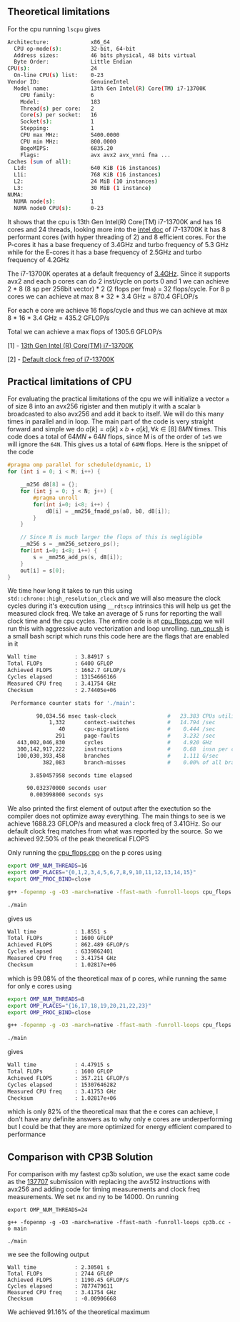 ## Theoretical limitations

For the cpu running `lscpu` gives
```bash
Architecture:             x86_64
  CPU op-mode(s):         32-bit, 64-bit
  Address sizes:          46 bits physical, 48 bits virtual
  Byte Order:             Little Endian
CPU(s):                   24
  On-line CPU(s) list:    0-23
Vendor ID:                GenuineIntel
  Model name:             13th Gen Intel(R) Core(TM) i7-13700K
    CPU family:           6
    Model:                183
    Thread(s) per core:   2
    Core(s) per socket:   16
    Socket(s):            1
    Stepping:             1
    CPU max MHz:          5400.0000
    CPU min MHz:          800.0000
    BogoMIPS:             6835.20
    Flags:                avx avx2 avx_vnni fma ...
Caches (sum of all):      
  L1d:                    640 KiB (16 instances)
  L1i:                    768 KiB (16 instances)
  L2:                     24 MiB (10 instances)
  L3:                     30 MiB (1 instance)
NUMA:                     
  NUMA node(s):           1
  NUMA node0 CPU(s):      0-23
```
It shows that the cpu is 13th Gen Intel(R) Core(TM) i7-13700K and has 16 cores and 24 threads, looking more into the [intel doc](https://www.intel.com/content/www/us/en/products/sku/230500/intel-core-i713700k-processor-30m-cache-up-to-5-40-ghz/specifications.html) of i7-13700K it has 8 performant cores (with hyper threading of 2) and 8 efficient cores. For the P-cores it has a base frequency of 3.4GHz and turbo frequency of 5.3 GHz while for the E-cores it has a base frequency of 2.5GHz and turbo frequency of 4.2GHz

The i7-13700K operates at a default frequency of [3.4GHz](https://www.techpowerup.com/cpu-specs/core-i7-13700k.c2850). Since it supports avx2 and each p cores can do 2 inst/cycle on ports 0 and 1 we can achieve 2 * 8 (8 sp per 256bit vector) * 2 (2 flops per fma) = 32 flops/cycle. For 8 p cores we can achieve at max 8 * 32 * 3.4 GHz = 870.4 GFLOP/s

For each e core we achieve 16 flops/cycle and thus we can achieve at max 8 * 16 * 3.4 GHz = 435.2 GFLOP/s

Total we can achieve a max flops of 1305.6 GFLOP/s

[1] - [13th Gen Intel (R) Core(TM) i7-13700K](https://www.intel.com/content/www/us/en/products/sku/230500/intel-core-i713700k-processor-30m-cache-up-to-5-40-ghz/specifications.html)

[2] - [Default clock freq of i7-13700K](https://www.techpowerup.com/cpu-specs/core-i7-13700k.c2850)

## Practical limitations of CPU

For evaluating the practical limitations of the cpu we will initialize a vector `a` of size 8 into an avx256 rigister and then mutiply it with a scalar `b` broadcasted to also avx256 and add it back to itself. We will do this many times in parallel and in loop. The main part of the code is very straight forward and simple we do $a[k] = a[k] \times b + a[k], \forall k\in [8]$ $8MN$ times. This code does a total of $64MN + 64N$ flops, since M is of the order of `1e5` we will ignore the `64N`. This gives us a total of `64MN` flops. Here is the snippet of the code
```cpp
#pragma omp parallel for schedule(dynamic, 1)
for (int i = 0; i < M; i++) {

    __m256 d8[8] = {};
    for (int j = 0; j < N; j++) {
        #pragma unroll
        for(int i=0; i<8; i++) {
            d8[i] = _mm256_fmadd_ps(a8, b8, d8[i]);
        }
    }

    // Since N is much larger the flops of this is negligible
    __m256 s = _mm256_setzero_ps();
    for(int i=0; i<8; i++) {
        s = _mm256_add_ps(s, d8[i]);
    }
    out[i] = s[0];
}
```

We time how long it takes to run this using `std::chrono::high_resolution_clock` and we will also measure the clock cycles during it's execution using `__rdtscp` intrinsics this will help us get the measured clock freq. We take an average of 5 runs for reporting the wall clock time and the cpu cycles. The entire code is at [cpu_flops.cpp](./cpu_flops.cpp) we will run this with aggressive auto vectorization and loop unrolling. [run_cpu.sh](./run_cpu.sh) is a small bash script which runs this code here are the flags that are enabled in it

```bash
Wall time            : 3.84917 s
Total FLOPs          : 6400 GFLOP
Achieved FLOPS       : 1662.7 GFLOP/s
Cycles elapsed       : 13154666166
Measured CPU freq    : 3.41754 GHz
Checksum             : 2.74405e+06

 Performance counter stats for './main':

         90,034.56 msec task-clock                #   23.383 CPUs utilized          
             1,332      context-switches          #   14.794 /sec                   
                40      cpu-migrations            #    0.444 /sec                   
               291      page-faults               #    3.232 /sec                   
   443,002,046,830      cycles                    #    4.920 GHz                    
   300,142,917,222      instructions              #    0.68  insn per cycle         
   100,030,393,458      branches                  #    1.111 G/sec                  
           382,083      branch-misses             #    0.00% of all branches        

       3.850457958 seconds time elapsed

      90.032370000 seconds user
       0.003998000 seconds sys
```
We also printed the first element of output after the exectution so the compiler does not optimize away everything. The main things to see is we achieve 1688.23 GFLOP/s and measured a clock freq of 3.41GHz. So our default clock freq matches from what was reported by the source. So we achieved 92.50% of the peak theoretical FLOPS

Only running the [cpu_flops.cpp](./cpu_flops.cpp) on the p cores using
```bash
export OMP_NUM_THREADS=16
export OMP_PLACES="{0,1,2,3,4,5,6,7,8,9,10,11,12,13,14,15}"
export OMP_PROC_BIND=close

g++ -fopenmp -g -O3 -march=native -ffast-math -funroll-loops cpu_flops.cpp -o main

./main
```

gives us
```bash
Wall time            : 1.8551 s
Total FLOPs          : 1600 GFLOP
Achieved FLOPS       : 862.489 GFLOP/s
Cycles elapsed       : 6339862401
Measured CPU freq    : 3.41754 GHz
Checksum             : 1.02817e+06
```
which is 99.08% of the theoretical max of p cores, while running the same for only e cores using
```bash
export OMP_NUM_THREADS=8
export OMP_PLACES="{16,17,18,19,20,21,22,23}"
export OMP_PROC_BIND=close

g++ -fopenmp -g -O3 -march=native -ffast-math -funroll-loops cpu_flops.cpp -o main

./main
```
gives
```bash
Wall time            : 4.47915 s
Total FLOPs          : 1600 GFLOP
Achieved FLOPS       : 357.211 GFLOP/s
Cycles elapsed       : 15307646282
Measured CPU freq    : 3.41753 GHz
Checksum             : 1.02817e+06
```
which is only 82% of the theoretical max that the e cores can achieve, I don't have any definite answers as to why only e cores are underperforming but I could be that they are more optimized for energy efficient compared to performance

## Comparison with CP3B Solution

For comparison with my fastest cp3b solution, we use the exact same code as the [137707](https://ppc-exercises.cs.aalto.fi/course/aalto2025/cp/cp3b/137707) submission with replacing the avx512 instructions with avx256 and adding code for timing measurements and clock freq measurements. We set nx and ny to be 14000. On running
```
export OMP_NUM_THREADS=24

g++ -fopenmp -g -O3 -march=native -ffast-math -funroll-loops cp3b.cc -o main

./main
```
we see the following output
```
Wall time            : 2.30501 s
Total FLOPs          : 2744 GFLOP
Achieved FLOPS       : 1190.45 GFLOP/s
Cycles elapsed       : 7877479611
Measured CPU freq    : 3.41754 GHz
Checksum             : -0.00906668
```
We achieved 91.16% of the theoretical maximum